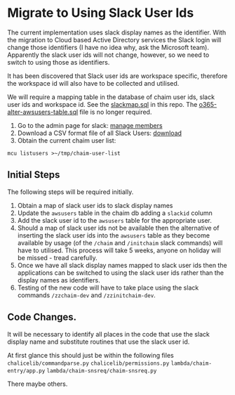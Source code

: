 # Migrate to Using Slack User Ids
The current implementation uses slack display names as the identifier. With
the migration to Cloud based Active Directory services the Slack login will
change those identifiers (I have no idea why, ask the Microsoft team).
Apparently the slack user ids will not change, however, so we need to
switch to using those as identifiers.

It has been discovered that Slack user ids are workspace specific,
therefore the workspace id will also have to be collected and utilised.

We will require a mapping table in the database of chaim user ids, slack
user ids and workspace id.  See the [slackmap.sql](slackmap.sql) in this
repo. The [o365-alter-awsusers-table.sql](o365-alter-awsusers-table.sql)
file is no longer required.

1. Go to the admin page for slack: [manage
   members](img/slack-manage-members.png "manage members")
2. Download a CSV format file of all Slack Users:
   [download](img/slack-download-users.png "download user list")
3. Obtain the current chaim user list:
```
mcu listusers >~/tmp/chaim-user-list
```

## Initial Steps
The following steps will be required initially.
1. Obtain a map of slack user ids to slack display names
2. Update the `awsusers` table in the chaim db adding a `slackid` column
3. Add the slack user id to the `awsusers` table for the appropriate user.
4. Should a map of slack user ids not be available then the alternative of
   inserting the slack user ids into the `awsusers` table as they become
   available by usage (of the `/chaim` and `/initchaim` slack commands) will
   have to utilised.  This process will take 5 weeks, anyone on holiday
   will be missed - tread carefully.
5. Once we have all slack display names mapped to slack user ids then the
   applications can be switched to using the slack user ids rather than the
   display names as identifiers.
6. Testing of the new code will have to take place using the slack commands
   `/zzchaim-dev` and `/zzinitchaim-dev`.


## Code Changes.
It will be necessary to identify all places in the code that use the slack
display name and substitute routines that use the slack user id.

At first glance this should just be within the following files
`chalicelib/commandparse.py`
`chalicelib/permissions.py`
`lambda/chaim-entry/app.py`
`lambda/chaim-snsreq/chaim-snsreq.py`

There maybe others.

[modeline]: # ( vim: set ft=markdown tw=74 fenc=utf-8 spell spl=en_gb mousemodel=popup: )
